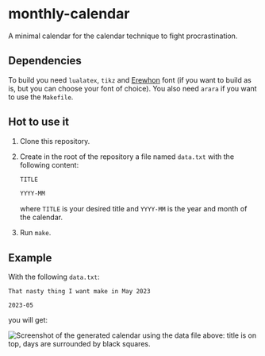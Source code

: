 # monthly-calendar

A minimal calendar for the calendar technique to fight procrastination.

## Dependencies

To build you need `lualatex`, `tikz` and [Erewhon](https://tug.org/FontCatalogue/erewhon/)
font (if you want to build as is, but you can choose your font of choice).
You also need `arara` if you want to use the `Makefile`.

## Hot to use it

1. Clone this repository.
2. Create in the root of the repository a file named `data.txt` with the
   following content:

   ```txt
   TITLE

   YYYY-MM
   ```
   where `TITLE` is your desired title and `YYYY-MM` is the year and month of
   the calendar.
3. Run `make`.

## Example

With the following `data.txt`:
```
That nasty thing I want make in May 2023

2023-05
```
you will get:

![Screenshot of the generated calendar using the data file above: title is
on top, days are surrounded by black squares.](screenshot.png)

